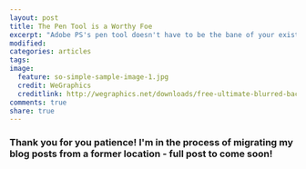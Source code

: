 ```yaml
---
layout: post
title: The Pen Tool is a Worthy Foe
excerpt: "Adobe PS's pen tool doesn't have to be the bane of your existence - let me show you how."
modified:
categories: articles
tags:
image:
  feature: so-simple-sample-image-1.jpg
  credit: WeGraphics
  creditlink: http://wegraphics.net/downloads/free-ultimate-blurred-background-pack/
comments: true
share: true
---
```


### Thank you for you patience! I'm in the process of migrating my blog posts from a former location - full post to come soon!

<!-- Some things are simply not intuitive. Some things like Photoshop's pen tool. One would expect that the pen tool could, you know, draw stuff. But no indeed, it cannot do this without jumping through a million hoops. What follows is a brief tutorial on how I've been learning to use the pen tool. :D -->